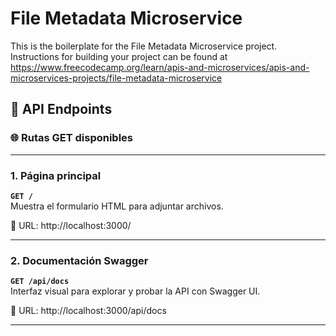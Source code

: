 # File Metadata Microservice

This is the boilerplate for the File Metadata Microservice project. Instructions for building your project can be found at https://www.freecodecamp.org/learn/apis-and-microservices/apis-and-microservices-projects/file-metadata-microservice

## 📌 API Endpoints

### 🌐 Rutas GET disponibles

---

### 1. Página principal

**`GET /`**  
Muestra el formulario HTML para adjuntar archivos.

🔗 URL:  http://localhost:3000/

---

### 2. Documentación Swagger

**`GET /api/docs`**  
Interfaz visual para explorar y probar la API con Swagger UI.

🔗 URL:  http://localhost:3000/api/docs


---
